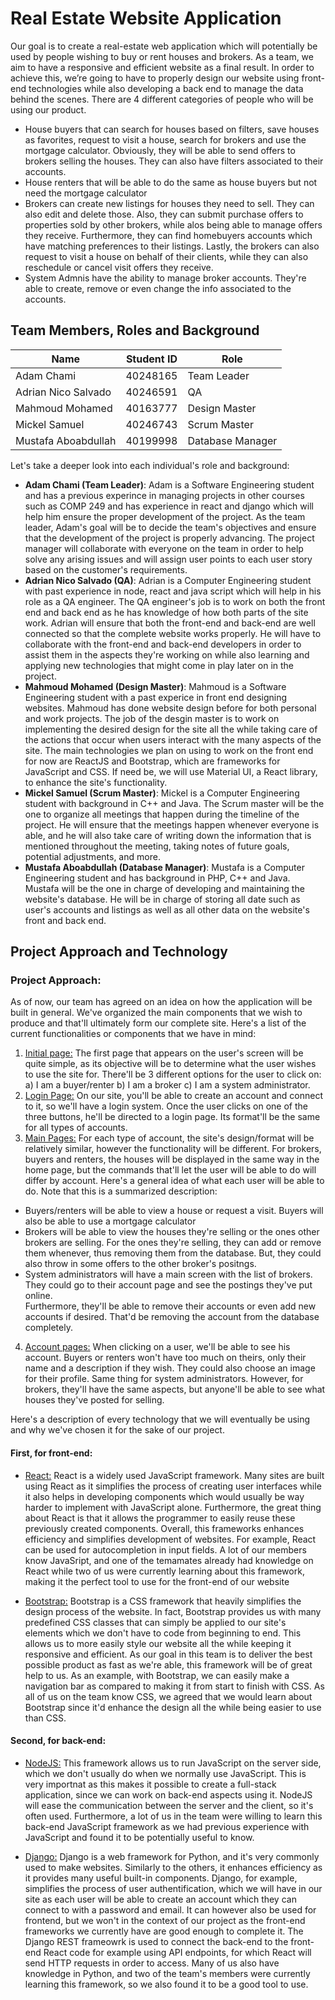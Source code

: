 # Real Estate Website Application

Our goal is to create a real-estate web application which will potentially be used by people wishing to buy or rent houses and brokers. As a team, we aim to have a responsive and efficient website as a final result. In order to achieve this, we’re going to have to properly design our website using front-end technologies while also developing a back end to manage the data behind the scenes.
There are 4 different categories of people who will be using our product.
* House buyers that can search for houses based on filters, save houses as favorites, request to visit a house, search for brokers and use the mortgage calculator. Obviously, they will be able to send offers to brokers selling the houses. They can also have filters associated to their accounts.
* House renters that will be able to do the same as house buyers but not need the mortgage calculator
* Brokers can create new listings for houses they need to sell. They can also edit and delete those. Also, they can submit purchase offers to properties sold by other brokers, while alos being able to manage offers they receive. Furthermore, they can find homebuyers accounts which have matching preferences to their listings. Lastly, the brokers can also request to visit a house on behalf of their clients, while they can also reschedule or cancel visit offers they receive.
* System Admnis have the ability to manage broker accounts. They're able to create, remove or even change the info associated to the accounts.

## **Team Members, Roles and Background**

| Name               | Student ID | Role           |
|--------------------|------------|----------------|
| Adam Chami         | 40248165   | Team Leader    |
| Adrian Nico Salvado| 40246591   | QA             |
| Mahmoud Mohamed    | 40163777   | Design Master  |
| Mickel Samuel      | 40246743   | Scrum Master   |
| Mustafa Aboabdullah| 40199998   | Database Manager |


Let's take a deeper look into each individual's role and background:

* **Adam Chami (Team Leader)**: Adam is a Software Engineering student and has a previous experince in managing projects in other courses such as COMP 249 and has experience in react and django which will help him ensure the proper development of the project. As the team leader, Adam's goal will be to decide the team's objectives and ensure that the development of the project is properly advancing. The project manager will collaborate with everyone on the team in order to help solve any arising issues and will assign user points to each user story based on the customer's requirements.
* **Adrian Nico Salvado (QA)**: Adrian is a Computer Engineering student with past experience in node, react and java script which will help in his role as a QA engineer. The QA engineer's job is to work on both the front end and back end as he has knowledge of how both parts of the site work. Adrian will ensure that both the front-end and back-end are well connected so that the complete website works properly. He will have to collaborate with the front-end and back-end developers in order to assist them in the aspects they're working on while also learning and applying new technologies that might come in play later on in the project.
* **Mahmoud Mohamed (Design Master)**: Mahmoud is a Software Engineering student with a past experice in front end designing websites. Mahmoud has done website design before for both personal and work projects. The job of the desgin master is to work on implementing the desired design for the site all the while taking care of the actions that occur when users interact with the many aspects of the site. The main technologies we plan on using to work on the front end for now are ReactJS and Bootstrap, which are frameworks for JavaScript and CSS. If need be, we will use Material UI, a React library, to enhance the site's functionality.
* **Mickel Samuel (Scrum Master)**: Mickel is a Computer Engineering student with background in C++ and Java. The Scrum master will be the one to organize all meetings that happen during the timeline of the project. He will ensure that the meetings happen whenever everyone is able, and he will also take care of writing down the information that is mentioned throughout the meeting, taking notes of future goals, potential adjustments, and more.
* **Mustafa Aboabdullah (Database Manager)**: Mustafa is a Computer Engineering student and has background in PHP, C++ and Java. Mustafa will be the one in charge of developing and maintaining the website's database. He will be in charge of storing all date such as user's accounts and listings as well as all other data on the website's front and back end.


## **Project Approach and Technology**

### Project Approach:
As of now, our team has agreed on an idea on how the application will be built in general. We've organized the main components that we wish to produce and that'll
ultimately form our complete site. Here's a list of the current functionalities or components that we have in mind:

1. <ins>Initial page:</ins> The first page that appears on the user's screen will be quite simple, as its objective will be to determine what the user wishes to use the site for. There'll be 3 different options for the user to click on: a) I am a buyer/renter   b) I am a broker    c) I am a system administrator. 
2. <ins>Login Page:</ins> On our site, you'll be able to create an account and connect to it, so we'll have a login system. Once the user clicks on one of the three buttons, he'll be directed to a login page. Its format'll be the same for all types of accounts.
3. <ins>Main Pages:</ins> For each type of account, the site's design/format will be relatively similar, however the functionality will be different. For brokers, buyers and renters, the houses will be displayed in the same way in the home page, but the commands that'll let the user will be able to do will differ by account. Here's a general idea of what each user will be able to do. Note that this is a summarized description:
- Buyers/renters will be able to view a house or request a visit. Buyers will also be able to use a mortgage calculator
- Brokers will be able to view the houses they're selling or the ones other brokers are selling. For the ones they're selling, they can add or remove them            whenever, thus removing them from the database. But, they could also throw in some offers to the other broker's positngs.
- System administrators will have a main screen with the list of brokers. They could go to their account page and see the postings they've put online.  
  Furthermore, they'll be able to remove their accounts or even add new accounts if desired. That'd be removing the account from the database completely.
4. <ins>Account pages:</ins> When clicking on a user, we'll be able to see his account. Buyers or renters won't have too much on theirs, only their name and a description if they wish. They could also choose an image for their profile. Same thing for system administrators. However, for brokers, they'll have the same aspects, but anyone'll be able to see what houses they've posted for selling.

Here's a description of every technology that we will eventually be using and why we've chosen it for the sake of our project.

#### First, for front-end:
* <ins>React:</ins> React is a widely used JavaScript framework. Many sites are built using React as it simplifies the process of creating user interfaces while it also helps in developing components which would usually be way harder to implement with JavaScript alone. Furthermore, the great thing about React is that it allows the programmer to easily reuse these previously created components. Overall, this frameworks enhances efficiency and simplifies development of websites. For example, React can be used for autocompletion in input fields.
A lot of our members know JavaSript, and one of the temamates already had knowledge on React while two of us were currently learning about this framework, making
it the perfect tool to use for the front-end of our website

* <ins>Bootstrap:</ins> Bootstrap is a CSS framework that heavily simplifies the design process of the website. In fact, Bootstrap provides us with many predefined CSS classes that can simply be applied to our site's elements which we don't have to code from beginning to end. This allows us to more easily style our website all the while keeping it responsive and efficient. As our goal in this team is to deliver the best possible product as fast as we're able, this framework will be of great help to us. As an example, with Bootstrap, we can easily make a navigation bar as compared to making it from start to finish with CSS.
As all of us on the team know CSS, we agreed that we would learn about Bootstrap since it'd enhance the design all the while being easier to use than CSS.

#### Second, for back-end:
* <ins>NodeJS:</ins> This framework allows us to run JavaScript on the server side, which we don't usually do when we normally use JavaScript. This is very importnat as this makes it possible to create a full-stack application, since we can work on back-end aspects using it. NodeJS will ease the communication between the server and the client, so it's often used.
Furthermore, a lot of us in the team were willing to learn this back-end JavaScript framework as we had previous experience with JavaScript and found it
to be potentially useful to know.

* <ins>Django:</ins> Django is a web framework for Python, and it's very commonly used to make websites. Similarly to the others, it enhances efficiency as it provides many useful built-in components. Django, for example, simplifies the process of user authentification, which we will have in our site as each user will be able to create an account which they can connect to with a password and email. It can however also be used for frontend, but we won't in the context of our project as the front-end frameworks we currently have are good enough to complete it. The Django REST frameowrk is used to connect the back-end to the front-end React code for example using API endpoints, for which React will send HTTP requests in order to access.
Many of us also have knowledge in Python, and two of the team's members were currently learning this framework, so we also found it to be a good tool to use.

<!--
## List of questions:
* How do we divide our files for the gitHub
* The meeting minutes, how many times should we ideally meet a week
* Is the info we put enough
-->
